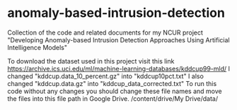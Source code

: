 # anomaly-based-intrusion-detection
Collection of the code and related documents for my NCUR project "Developing Anomaly-based Intrusion Detection Approaches Using Artificial Intelligence Models"

To download the dataset used in this project visit this link https://archive.ics.uci.edu/ml/machine-learning-databases/kddcup99-mld/
I changed "kddcup.data_10_percent.gz" into "kddcup10pct.txt"
I also changed "kddcup.data.gz" into "kddcup_data_corrected.txt"
To run this code without any changes you should change these file names and move the files into this file path in Google Drive.
/content/drive/My Drive/data/
